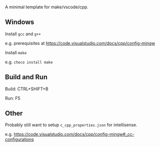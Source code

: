 A minimal template for make/vscode/cpp.

## Windows

Install `gcc` and `g++`

e.g. prerequisites at https://code.visualstudio.com/docs/cpp/config-mingw

Install `make`

e.g. `choco install make`

## Build and Run

Build: CTRL+SHIFT+B

Run: F5

## Other

Probably still want to setup `c_cpp_properties.json` for intellisense.

e.g. https://code.visualstudio.com/docs/cpp/config-mingw#_cc-configurations
